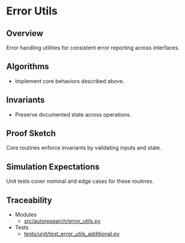 # Error Utils

## Overview

Error handling utilities for consistent error reporting across interfaces.

## Algorithms

- Implement core behaviors described above.

## Invariants

- Preserve documented state across operations.

## Proof Sketch

Core routines enforce invariants by validating inputs and state.

## Simulation Expectations

Unit tests cover nominal and edge cases for these routines.

## Traceability


- Modules
  - [src/autoresearch/error_utils.py][m1]
- Tests
  - [tests/unit/test_error_utils_additional.py][t1]

[m1]: ../../src/autoresearch/error_utils.py
[t1]: ../../tests/unit/test_error_utils_additional.py
